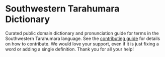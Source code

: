 
# Southwestern Tarahumara Dictionary

Curated public domain dictionary and pronunciation guide for terms in the Southwestern Tarahumara language. See the [contributing guide](https://github.com/drumworkteam/term/blob/make/.github/contributing.md) for details on how to contribute. We would love your support, even if it is just fixing a word or adding a single definition. Thank you for all your help!
